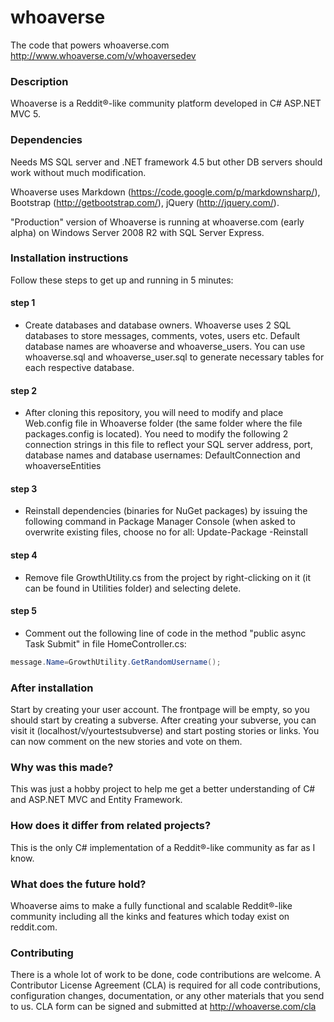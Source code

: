 whoaverse
=========

The code that powers whoaverse.com  http://www.whoaverse.com/v/whoaversedev

### Description
Whoaverse is a Reddit®-like community platform developed in C# ASP.NET MVC 5. 

### Dependencies
Needs MS SQL server and .NET framework 4.5 but other DB servers should work without much modification.

Whoaverse uses Markdown (https://code.google.com/p/markdownsharp/), Bootstrap (http://getbootstrap.com/), jQuery (http://jquery.com/). 

"Production" version of Whoaverse is running at whoaverse.com (early alpha) on Windows Server 2008 R2 with SQL Server Express.

### Installation instructions
Follow these steps to get up and running in 5 minutes:

#### step 1
- Create databases and database owners.
Whoaverse uses 2 SQL databases to store messages, comments, votes, users etc. 
Default database names are whoaverse and whoaverse_users.
You can use whoaverse.sql and whoaverse_user.sql to generate necessary tables for each respective database.

#### step 2
- After cloning this repository, you will need to modify and place Web.config file in Whoaverse folder (the same folder where the file packages.config is located). You need to modify the following 2 connection strings in this file to reflect your SQL server address, port, database names and database usernames: 
DefaultConnection and whoaverseEntities

#### step 3
- Reinstall dependencies (binaries for NuGet packages) by issuing the following command in Package Manager Console (when asked to overwrite existing files, choose no for all:
Update-Package -Reinstall

#### step 4
- Remove file GrowthUtility.cs from the project by right-clicking on it (it can be found in Utilities folder) and selecting delete.

#### step 5
- Comment out the following line of code in the method "public async Task<ActionResult> Submit" in file HomeController.cs:
```c#
message.Name=GrowthUtility.GetRandomUsername();
```

### After installation
Start by creating your user account. The frontpage will be empty, so you should start by creating a subverse.
After creating your subverse, you can visit it (localhost/v/yourtestsubverse) and start posting stories or links. You can now comment on the new stories and vote on them.

### Why was this made?
This was just a hobby project to help me get a better understanding of C# and ASP.NET MVC and Entity Framework.

### How does it differ from related projects?
This is the only C# implementation of a Reddit®-like community as far as I know.

### What does the future hold?
Whoaverse aims to make a fully functional and scalable Reddit®-like community including all the kinks and features which today exist on reddit.com. 

### Contributing
There is a whole lot of work to be done, code contributions are welcome. A Contributor License Agreement (CLA) is required for all code contributions, configuration changes, documentation, or any other materials that you send to us.
CLA form can be signed and submitted at http://whoaverse.com/cla
